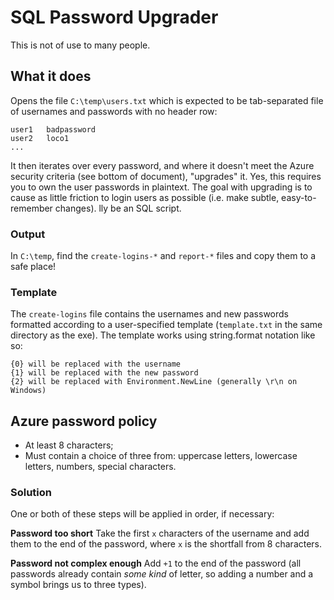 # SQL Password Upgrader

This is not of use to many people.

## What it does

Opens the file `C:\temp\users.txt` which is expected to be tab-separated file of usernames and passwords with no header row:

	user1	badpassword
	user2	loco1
	...

It then iterates over every password, and where it doesn't meet the Azure security criteria (see bottom of document), "upgrades" it. Yes, this requires you to own the user passwords in plaintext. The goal with upgrading is to cause as little friction to login users as possible (i.e. make subtle, easy-to-remember changes).
lly be an SQL script.

### Output 

In `C:\temp`, find the `create-logins-*` and `report-*` files and copy them to a safe place!

### Template

The `create-logins` file contains the usernames and new passwords formatted according to a user-specified template (`template.txt` in the same directory as the exe). The template works using string.format notation like so:

	{0} will be replaced with the username
	{1} will be replaced with the new password
	{2} will be replaced with Environment.NewLine (generally \r\n on Windows)

## Azure password policy

 * At least 8 characters;
 * Must contain a choice of three from: uppercase letters, lowercase letters, numbers, special characters.

### Solution

One or both of these steps will be applied in order, if necessary:

**Password too short**
Take the first `x` characters of the username and add them to the end of the password, where `x` is the shortfall from 8 characters.

**Password not complex enough**
Add `+1` to the end of the password (all passwords already contain *some kind* of letter, so adding a number and a symbol brings us to three types).
